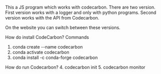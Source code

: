 This a JS program which works with codecarbon.
There are two version.
First version works with a logger and only with python programs.
Second version works with the API from Codecarbon.

On the website you can switch between these versions.

How do install CodeCarbon?
Commands
1. conda create --name codecarbon
2. conda activate codecarbon
3. conda install -c conda-forge codecarbon

How do run Codecarbon?
4. codecarbon init
5. codecarbon monitor
